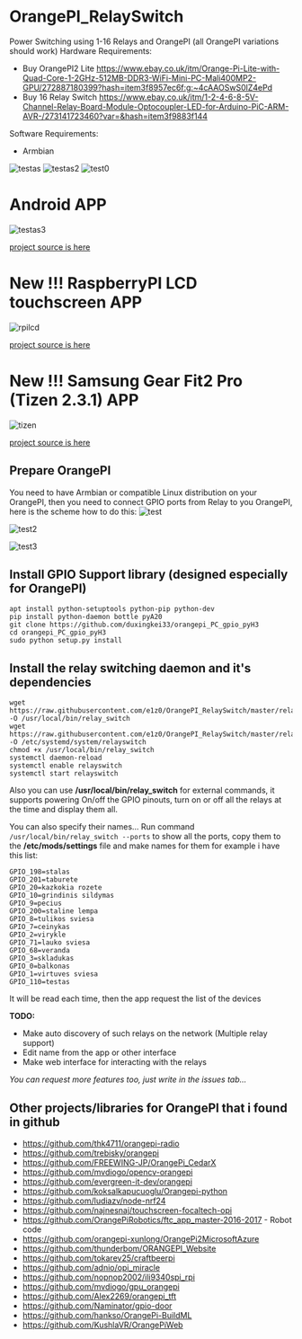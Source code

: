 # OrangePI_RelaySwitch
Power Switching using 1-16 Relays and OrangePI (all OrangePI variations should work)
Hardware Requirements:
* Buy OrangePI2 Lite https://www.ebay.co.uk/itm/Orange-Pi-Lite-with-Quad-Core-1-2GHz-512MB-DDR3-WiFi-Mini-PC-Mali400MP2-GPU/272887180399?hash=item3f8957ec6f:g:~4cAAOSwS0lZ4ePd
* Buy 16 Relay Switch https://www.ebay.co.uk/itm/1-2-4-6-8-5V-Channel-Relay-Board-Module-Optocoupler-LED-for-Arduino-PiC-ARM-AVR-/273141723460?var=&hash=item3f9883f144

Software Requirements:
* Armbian

![testas](/pics/IMG_20180711_143803.jpg) ![testas2](/pics/IMG_20180711_143815.jpg)
![test0](/pics/IMG_20180714_231605.jpg)

# Android APP

![testas3](/pics/android_app_pic.png)

[project source is here](/AndroidApp)

# New !!! RaspberryPI LCD touchscreen APP

![rpilcd](/pics/IMG_20190220_175057.jpg)

[project source is here](/RelayUI)


# New !!! Samsung Gear Fit2 Pro (Tizen 2.3.1) APP

![tizen](/pics/IMG_20190312_140336.jpg)

[project source is here](/TizenSwitch)


## Prepare OrangePI
You need to have Armbian or compatible Linux distribution on your OrangePI, then you need to connect GPIO ports from Relay to you OrangePI, here is the scheme how to do this:
![test](/pics/orangepi_pins.png)


![test2](/pics/OPiLite_pinout.jpg)

![test3](/pics/IMG_20180714_205435.jpg)


## Install GPIO Support library (designed especially for OrangePI)
```
apt install python-setuptools python-pip python-dev
pip install python-daemon bottle pyA20
git clone https://github.com/duxingkei33/orangepi_PC_gpio_pyH3
cd orangepi_PC_gpio_pyH3
sudo python setup.py install
```

## Install the relay switching daemon and it's dependencies
```
wget https://raw.githubusercontent.com/e1z0/OrangePI_RelaySwitch/master/relay_switch -O /usr/local/bin/relay_switch
wget https://raw.githubusercontent.com/e1z0/OrangePI_RelaySwitch/master/relayswitch.service -O /etc/systemd/system/relayswitch
chmod +x /usr/local/bin/relay_switch
systemctl daemon-reload
systemctl enable relayswitch
systemctl start relayswitch
```
Also you can use **/usr/local/bin/relay_switch** for external commands, it supports powering On/off the GPIO pinouts, turn on or off all the relays at the time and display them all.

You can also specify their names... Run command
```/usr/local/bin/relay_switch --ports``` to show all the ports, copy them to the **/etc/mods/settings** file and make names for them for example i have this list:
```GPIO_199=monitorius 1
GPIO_198=stalas
GPIO_201=taburete
GPIO_20=kazkokia rozete
GPIO_10=grindinis sildymas
GPIO_9=pecius
GPIO_200=staline lempa
GPIO_8=tulikos sviesa
GPIO_7=ceinykas
GPIO_2=virykle
GPIO_71=lauko sviesa
GPIO_68=veranda
GPIO_3=skladukas
GPIO_0=balkonas
GPIO_1=virtuves sviesa
GPIO_110=testas
```
It will be read each time, then the app request the list of the devices

**TODO:**
* Make auto discovery of such relays on the network (Multiple relay support)
* Edit name from the app or other interface
* Make web interface for interacting with the relays

*You can request more features too, just write in the issues tab...*

## Other projects/libraries for OrangePI that i found in github

* https://github.com/thk4711/orangepi-radio
* https://github.com/trebisky/orangepi
* https://github.com/FREEWING-JP/OrangePi_CedarX
* https://github.com/mvdiogo/opencv-orangepi
* https://github.com/evergreen-it-dev/orangepi
* https://github.com/koksalkapucuoglu/Orangepi-python
* https://github.com/ludiazv/node-nrf24
* https://github.com/najnesnaj/touchscreen-focaltech-opi
* https://github.com/OrangePiRobotics/ftc_app_master-2016-2017 - Robot code
* https://github.com/orangepi-xunlong/OrangePi2MicrosoftAzure
* https://github.com/thunderbom/ORANGEPI_Website
* https://github.com/tokarev25/craftbeerpi
* https://github.com/adnio/opi_miracle
* https://github.com/nopnop2002/ili9340spi_rpi
* https://github.com/mvdiogo/gpu_orangepi
* https://github.com/Alex2269/orangepi_tft
* https://github.com/Naminator/gpio-door
* https://github.com/hankso/OrangePi-BuildML
* https://github.com/KushlaVR/OrangePiWeb
